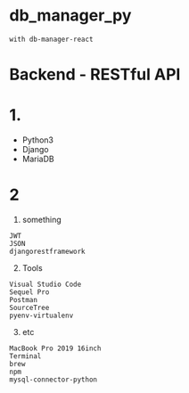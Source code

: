 # db_manager_py
```
with db-manager-react
```
# Backend - RESTful API
# 1.
- Python3
- Django
- MariaDB
# 2
1. something 
  ```
  JWT
  JSON 
  djangorestframework
  ```
2. Tools
  ```
  Visual Studio Code
  Sequel Pro
  Postman 
  SourceTree
  pyenv-virtualenv
  ```
3. etc
  ```
  MacBook Pro 2019 16inch
  Terminal
  brew
  npm
  mysql-connector-python
  ```
